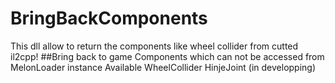 # BringBackComponents
This dll allow to return the components like wheel collider from cutted il2cpp!
##Bring back to game Components which can not be accessed from MelonLoader instance
Available
WheelCollider
HinjeJoint (in developping)
